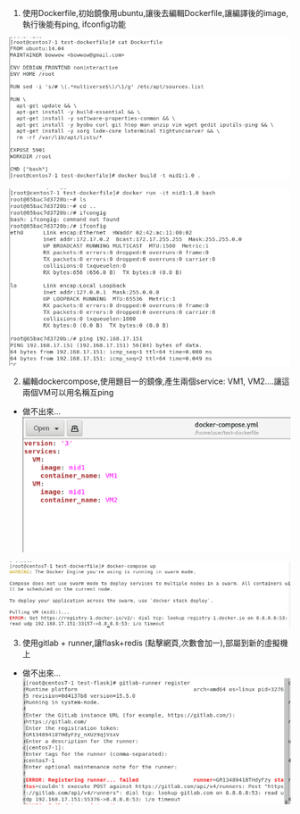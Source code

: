 1. 使用Dockerfile,初始鏡像用ubuntu,讓後去編輯Dockerfile,讓編譯後的image,執行後能有ping, ifconfig功能

![PICTUER](https://github.com/victor0520/docker1/blob/main/bitmap/mid1-1.png)

![PICTUER](https://github.com/victor0520/docker1/blob/main/bitmap/mid1-2.png)

2. 編輯dockercompose,使用題目一的鏡像,產生兩個service: VM1,  VM2....讓這兩個VM可以用名稱互ping
* 做不出來...
![PICTUER](https://github.com/victor0520/docker1/blob/main/bitmap/mid2-1.png)

![PICTUER](https://github.com/victor0520/docker1/blob/main/bitmap/mid2-2.png)

3. 使用gitlab + runner,讓flask+redis (點擊網頁,次數會加一),部屬到新的虛擬機上
* 做不出來...
![PICTUER](https://github.com/victor0520/docker1/blob/main/bitmap/mid3-1.png)
